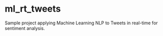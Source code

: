 # ml_rt_tweets
Sample project applying Machine Learning NLP to Tweets in real-time for sentiment analysis.
